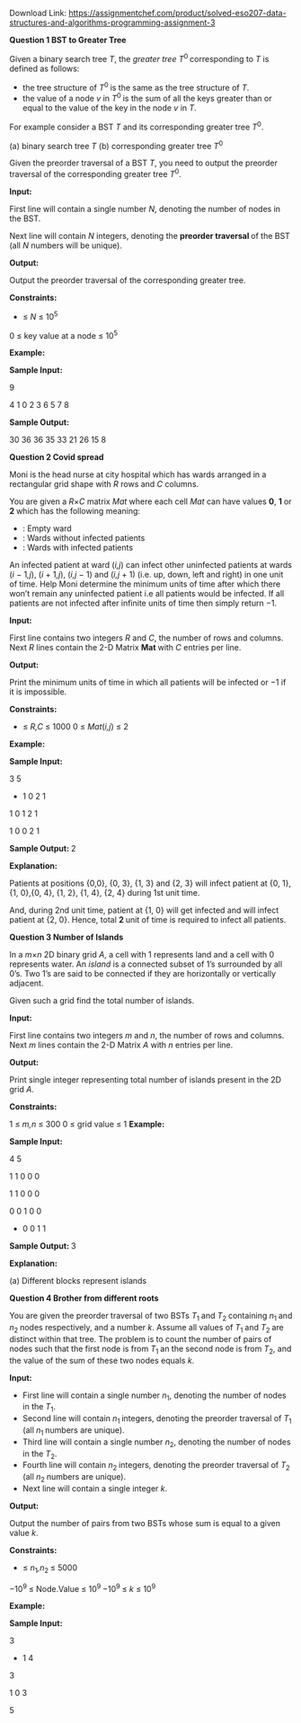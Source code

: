 Download Link: https://assignmentchef.com/product/solved-eso207-data-structures-and-algorithms-programming-assignment-3
<br>



<strong>Question 1                                     BST to Greater Tree</strong>

Given a binary search tree <em>T</em>, the <em>greater tree T</em><sup>0 </sup>corresponding to <em>T </em>is defined as follows:

<ul>

 <li>the tree structure of <em>T</em><sup>0 </sup>is the same as the tree structure of <em>T</em>.</li>

 <li>the value of a node <em>v </em>in <em>T</em><sup>0 </sup>is the sum of all the keys greater than or equal to the value of the key in the node <em>v </em>in <em>T</em>.</li>

</ul>

For example consider a BST <em>T </em>and its corresponding greater tree <em>T</em><sup>0</sup>.

(a) binary search tree <em>T                                         </em>(b) corresponding greater tree <em>T</em><sup>0</sup>

Given the preorder traversal of a BST <em>T</em>, you need to output the preorder traversal of the corresponding greater tree <em>T</em><sup>0</sup>.

<strong>Input:</strong>

First line will contain a single number <em>N</em>, denoting the number of nodes in the BST.

Next line will contain <em>N </em>integers, denoting the <strong>preorder traversal </strong>of the BST (all <em>N </em>numbers will be unique).

<strong>Output:</strong>

Output the preorder traversal of the corresponding greater tree.

<strong>Constraints:</strong>

<ul>

 <li>≤ <em>N </em>≤ 10<sup>5</sup></li>

</ul>

0 ≤ key value at a node ≤ 10<sup>5</sup>

<strong>Example:</strong>

<strong>Sample Input:</strong>

9

4          1 0 2 3 6 5 7 8

<strong>Sample Output:</strong>

30         36 36 35 33 21 26 15 8

<strong>Question 2                                  Covid spread</strong>

Moni is the head nurse at city hospital which has wards arranged in a rectangular grid shape with <em>R </em>rows and <em>C </em>columns.

You are given a <em>R</em>×<em>C </em>matrix <em>Mat </em>where each cell <em>Mat </em>can have values <strong>0</strong>, <strong>1 </strong>or <strong>2 </strong>which has the following meaning:

<ul>

 <li>: Empty ward</li>

 <li>: Wards without infected patients</li>

 <li>: Wards with infected patients</li>

</ul>

An infected patient at ward (<em>i,j</em>) can infect other uninfected patients at wards (<em>i </em>− 1<em>,j</em>), (<em>i </em>+ 1<em>,j</em>), (<em>i,j </em>− 1) and (<em>i,j </em>+ 1) (i.e. up, down, left and right) in one unit of time. Help Moni determine the minimum units of time after which there won’t remain any uninfected patient i.e all patients would be infected. If all patients are not infected after infinite units of time then simply return −1.

<strong>Input:</strong>

First line contains two integers <em>R </em>and <em>C</em>, the number of rows and columns. Next <em>R </em>lines contain the 2-D Matrix <strong>Mat </strong>with <em>C </em>entries per line.

<strong>Output:</strong>

Print the minimum units of time in which all patients will be infected or −1 if it is impossible.

<strong>Constraints:</strong>

<ul>

 <li>≤ <em>R,C </em>≤ 1000 0 ≤ <em>Mat</em>(<em>i,j</em>) ≤ 2</li>

</ul>

<strong>Example:</strong>

<strong>Sample Input:</strong>

3    5

<ul>

 <li>1 0               2               1</li>

</ul>

1    0    1    2    1

1    0    0    2    1

<strong>Sample Output: </strong>2

<strong>Explanation:</strong>

Patients at positions {0,0}, {0, 3}, {1, 3} and {2, 3} will infect patient at {0, 1},{1, 0},{0, 4}, {1, 2}, {1, 4}, {2, 4} during 1st unit time.

And, during 2nd unit time, patient at {1, 0} will get infected and will infect patient at {2, 0}. Hence, total <strong>2 </strong>unit of time is required to infect all patients.

<strong>Question 3                                   Number of Islands</strong>

In a <em>m</em>×<em>n </em>2D binary grid <em>A</em>, a cell with 1 represents land and a cell with 0 represents water. An <em>island </em>is a connected subset of 1’s surrounded by all 0’s. Two 1’s are said to be connected if they are horizontally or vertically adjacent.

Given such a grid find the total number of islands.

<strong>Input:</strong>

First line contains two integers <em>m </em>and <em>n</em>, the number of rows and columns. Next <em>m </em>lines contain the 2-D Matrix <em>A </em>with <em>n </em>entries per line.

<strong>Output:</strong>

Print single integer representing total number of islands present in the 2D grid <em>A</em>.

<strong>Constraints:</strong>

1 ≤ <em>m,n </em>≤ 300 0 ≤ grid value ≤ 1 <strong>Example:</strong>

<strong>Sample Input:</strong>

4    5

1    1    0    0    0

1    1    0    0    0

0    0    1    0    0

<ul>

 <li>0 0               1               1</li>

</ul>

<strong>Sample Output: </strong>3

<strong>Explanation:</strong>

(a) Different blocks represent islands

<strong>Question 4                                    Brother from different roots</strong>

You are given the preorder traversal of two BSTs <em>T</em><sub>1 </sub>and <em>T</em><sub>2 </sub>containing <em>n</em><sub>1 </sub>and <em>n</em><sub>2 </sub>nodes respectively, and a number <em>k</em>. Assume all values of <em>T</em><sub>1 </sub>and <em>T</em><sub>2 </sub>are distinct within that tree. The problem is to count the number of pairs of nodes such that the first node is from <em>T</em><sub>1 </sub>an the second node is from <em>T</em><sub>2</sub>, and the value of the sum of these two nodes equals <em>k</em>.

<strong>Input:</strong>

<ul>

 <li>First line will contain a single number <em>n</em><sub>1</sub>, denoting the number of nodes in the <em>T</em><sub>1</sub>.</li>

 <li>Second line will contain <em>n</em><sub>1 </sub>integers, denoting the preorder traversal of <em>T</em><sub>1 </sub>(all <em>n</em><sub>1 </sub>numbers are unique).</li>

 <li>Third line will contain a single number <em>n</em><sub>2</sub>, denoting the number of nodes in the <em>T</em><sub>2</sub>.</li>

 <li>Fourth line will contain <em>n</em><sub>2 </sub>integers, denoting the preorder traversal of <em>T</em><sub>2 </sub>(all <em>n</em><sub>2 </sub>numbers are unique).</li>

 <li>Next line will contain a single integer <em>k</em>.</li>

</ul>

<strong>Output:</strong>

Output the number of pairs from two BSTs whose sum is equal to a given value <em>k</em>.

<strong>Constraints:</strong>

<ul>

 <li>≤ <em>n</em><sub>1</sub><em>,n</em><sub>2 </sub>≤ 5000</li>

</ul>

−10<sup>9 </sup>≤ Node.Value ≤ 10<sup>9 </sup>−10<sup>9 </sup>≤ <em>k </em>≤ 10<sup>9</sup>

<strong>Example:</strong>

<strong>Sample Input:</strong>

3

<ul>

 <li>1 4</li>

</ul>

3

1     0 3

5


